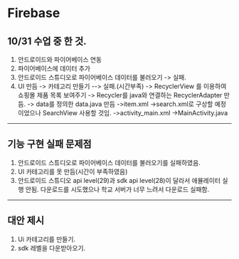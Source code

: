 Firebase 
==========================

## 10/31 수업 중 한 것.
1. 안드로이드와 파이어베이스 연동
2. 파이어베이스에 데이터 추가
3. 안드로이드 스튜디오로 파이어베이스 데이터를 불러오기 -> 실패.
4. UI 만듬 -> 카테고리 만들기 --> 실패.(시간부족)
           -> RecyclerView 를 이용하여 쇼핑몰 제품 목록 보여주기
           -> Recycler를 java와 연결하는 RecyclerAdapter 만듬.
           -> data를 정의한 data.java 만듬
           ->item.xml
           ->search.xml로 구상할 예정이었으나 SearchView 사용할 것임.
           ->activity_main.xml
           ->MainActivity.java

* * *
## 기능 구현 실패 문제점

1. 안드로이드 스튜디오로 파이어베이스 데이터를 불러오기를 실패하였음.
2. UI 카테고리를 못 만듬(시간이 부족하였음)
3. 안드로이드 스튜디오 api level(29)과 sdk api level(28)이 달라서 애뮬레이터 실행 안됨.
   다운로드를 시도했으나 학교 서버가 너무 느려서 다운로드 실패함.

* * *
## 대안 제시
1. Ui 카테고리를 만들기.
2. sdk 레벨을 다운받아오기.
